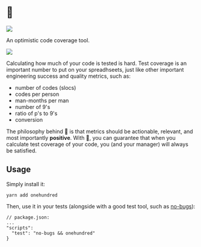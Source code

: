 # 💯 

![](https://img.shields.io/badge/coverage-%F0%9F%92%AF-green.svg)

An optimistic code coverage tool.

![](https://i.imgur.com/8zIalnD.png)

Calculating how much of your code is tested is hard. Test coverage is an important number to put on your spreadhseets, just like other important engineering success and quality metrics, such as:

  - number of codes (slocs)
  - codes per person 
  - man-months per man
  - number of 9's
  - ratio of p's to 9's
  - conversion

The philosophy behind 💯 is that metrics should be actionable, relevant, and most importantly **positive**. With 💯, you can guarantee that when you calculate test coverage of your code, you (and your manager) will always be satisfied.

## Usage

Simply install it:

```
yarn add onehundred
```

Then, use it in your tests (alongside with a good test tool, such as [no-bugs](https://github.com/lxe/no-bugs)):

```
// package.json:
...
"scripts":
  "test": "no-bugs && onehundred"
}
```


